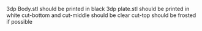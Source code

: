 3dp Body.stl should be printed in black
3dp plate.stl should be printed in white
cut-bottom and cut-middle should be clear
cut-top should be frosted if possible
